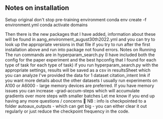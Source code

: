 ## Notes on installation ##

Setup original don't stop pre-training environment
conda env create -f environment.yml
conda activate domains

Then there is the new packages that I have added, information about these will be found in aang_environment_august30th2022.yml
and you can try to look up the appropriate versions in that  file if you try to run after the first installation above and run into package not found errors.
Notes on Running
The run commands are in hyperparam_search.py (I have included both the config for the paper experiment and the best hpconfig that I found for each type of task for each type of task)
if you run hyperparam_search.py with the appropriate settings, results will be saved as a csv in resultsSheet which you can analyze
I've provided the data for 1 dataset citation_intent lmk if you want more details about the other datasets
I usually run experiments on A100 or A6000 - large memory devices are preferred. If you have memory issues you can increase -grad-accum-steps which will accumulate gradients over more steps with smaller batches
Let me know if you end up having any more questions / concerns :slightly_smiling_face:
NB : info is checkpointed to a folder autoaux_outputs - which can get big - you can either clear it out regularly or just reduce the checkpoint frequency in the code.